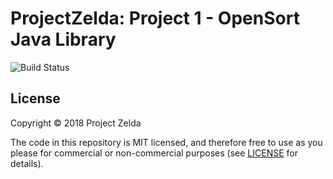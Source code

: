 # ProjectZelda: Project 1 - OpenSort Java Library

![Build Status](https://sonarcloud.io/api/project_badges/measure?project=code2bits%3Aprojectzelda1&metric=alert_status)

## License

Copyright © 2018 Project Zelda

The code in this repository is MIT licensed, and therefore free to use as you
please for commercial or non-commercial purposes (see [LICENSE](LICENSE) for
details).
